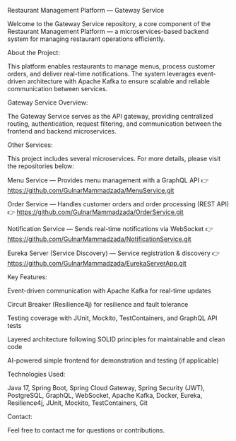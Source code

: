 Restaurant Management Platform — Gateway Service

Welcome to the Gateway Service repository, a core component of the Restaurant Management Platform — a microservices-based backend system for managing restaurant operations efficiently.

About the Project:

This platform enables restaurants to manage menus, process customer orders, and deliver real-time notifications. The system leverages event-driven architecture with Apache Kafka to ensure scalable and reliable communication between services.

Gateway Service Overview:

The Gateway Service serves as the API gateway, providing centralized routing, authentication, request filtering, and communication between the frontend and backend microservices.

Other Services:

This project includes several microservices. For more details, please visit the repositories below:

Menu Service — Provides menu management with a GraphQL API
👉 https://github.com/GulnarMammadzada/MenuService.git

Order Service — Handles customer orders and order processing (REST API)
👉 https://github.com/GulnarMammadzada/OrderService.git

Notification Service — Sends real-time notifications via WebSocket
👉 https://github.com/GulnarMammadzada/NotificationService.git

Eureka Server (Service Discovery) — Service registration & discovery
👉 https://github.com/GulnarMammadzada/EurekaServerApp.git

Key Features:

Event-driven communication with Apache Kafka for real-time updates

Circuit Breaker (Resilience4j) for resilience and fault tolerance

Testing coverage with JUnit, Mockito, TestContainers, and GraphQL API tests

Layered architecture following SOLID principles for maintainable and clean code

AI-powered simple frontend for demonstration and testing (if applicable)

Technologies Used:

Java 17, Spring Boot, Spring Cloud Gateway, Spring Security (JWT), PostgreSQL, GraphQL, WebSocket, Apache Kafka, Docker, Eureka, Resilience4j, JUnit, Mockito, TestContainers, Git

Contact:

Feel free to contact me for questions or contributions.
